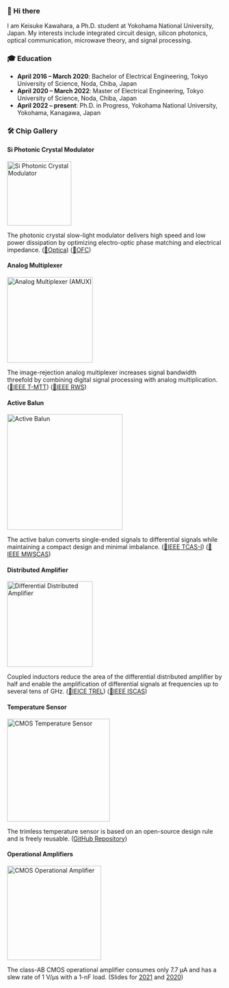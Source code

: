 ### 👋 Hi there

I am Keisuke Kawahara, a Ph.D. student at Yokohama National University, Japan.
My interests include integrated circuit design, silicon photonics, optical communication, microwave theory, and signal processing.

### 🎓 Education

- **April 2016 – March 2020**: Bachelor of Electrical Engineering, Tokyo University of Science, Noda, Chiba, Japan
- **April 2020 – March 2022**: Master of Electrical Engineering, Tokyo University of Science, Noda, Chiba, Japan
- **April 2022 – present**: Ph.D. in Progress, Yokohama National University, Yokohama, Kanagawa, Japan

### 🛠️ Chip Gallery

#### Si Photonic Crystal Modulator

<img src="https://github.com/user-attachments/assets/197a75e0-2dc5-4175-83d3-11f1a744abf7" alt="Si Photonic Crystal Modulator" width="150">

The photonic crystal slow-light modulator delivers high speed and low power dissipation by optimizing electro-optic phase matching and electrical impedance. ([📑Optica](https://doi.org/10.1364/OPTICA.531372)) ([📑OFC](http://dx.doi.org/10.1364/ofc.2024.m2d.5))

#### Analog Multiplexer

<img src="https://github.com/keikawa/keikawa/assets/37934321/0a788fc4-a56a-4eec-8b89-ca3c76d87f3c" alt="Analog Multiplexer (AMUX)" width="200">

The image-rejection analog multiplexer increases signal bandwidth threefold by combining digital signal processing with analog multiplication. ([📑IEEE T-MTT](https://doi.org/10.1109/TMTT.2022.3190480)) ([📑IEEE RWS](http://dx.doi.org/10.1109/RWS53089.2022.9719979))

#### Active Balun

<img src="https://github.com/keikawa/keikawa/assets/37934321/9ee94376-df53-490d-bfb3-57a3276ce3f3" alt="Active Balun" width="270">

The active balun converts single-ended signals to differential signals while maintaining a compact design and minimal imbalance. ([📑IEEE TCAS-I](https://doi.org/10.1109/TCSI.2023.3257089)) ([📑IEEE MWSCAS](http://dx.doi.org/10.1109/MWSCAS47672.2021.9531759))

#### Distributed Amplifier

<img src="https://github.com/keikawa/keikawa/assets/37934321/aa5208c0-3d57-4b71-93ee-fc7e6e1efe1f" alt="Differential Distributed Amplifier" width="200">

Coupled inductors reduce the area of the differential distributed amplifier by half and enable the amplification of differential signals at frequencies up to several tens of GHz. ([📑IEICE TREL](http://dx.doi.org/10.1587/transele.2023MMP0006)) ([📑IEEE ISCAS](http://dx.doi.org/10.1109/ISCAS51556.2021.9401302))

#### Temperature Sensor

<img src="https://github.com/keikawa/keikawa/assets/37934321/48220bc9-70ce-4559-a445-4366c4f87275" alt="CMOS Temperature Sensor" width="240">

The trimless temperature sensor is based on an open-source design rule and is freely reusable. ([GitHub Repository](https://github.com/keikawa/temperature-sensor-OpenRule1um))

#### Operational Amplifiers

<img src="https://github.com/keikawa/keikawa/assets/37934321/bac48c37-9dc6-4ac8-a65d-e2768d07fd89" alt="CMOS Operational Amplifier" width="220">

The class-AB CMOS operational amplifier consumes only 7.7 µA and has a slew rate of 1 V/µs with a 1-nF load. (Slides for [2021](https://www.ec.ict.e.titech.ac.jp/opamp/2021/contest-all-2021.pdf) and [2020](https://www.ec.ict.e.titech.ac.jp/opamp/2020/contest-all-2020.pdf))

<!--
**keikawa/keikawa** is a ✨ _special_ ✨ repository because its `README.md` (this file) appears on your GitHub profile.

Here are some ideas to get you started:

- 🔭 I’m currently working on ...
- 🌱 I’m currently learning ...
- 👯 I’m looking to collaborate on ...
- 🤔 I’m looking for help with ...
- 💬 Ask me about ...
- 📫 How to reach me: ...
- 😄 Pronouns: ...
- ⚡ Fun fact: ...
-->
